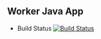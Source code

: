 ## Worker Java App

* Build Status
[![Build Status](http://[localhost:8080](https://dfb2-86-14-108-148.eu.ngrok.io)/buildStatus/icon?job=instavote%2Fworker-build)](http://[localhost:8080](https://dfb2-86-14-108-148.eu.ngrok.io)/job/instavote/job/worker-build/)
